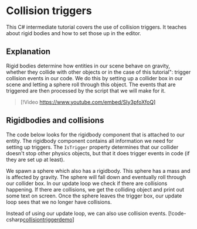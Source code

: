 # Collision triggers

This C# intermediate tutorial covers the use of collision triggers. It teaches about rigid bodies and how to set those up in the editor.

## Explanation

Rigid bodies determine how entities in our scene behave on gravity, whether they collide with other objects or in the case of this tutorial": trigger collision events in our code. We do this by setting up a collider box in our scene and letting a sphere roll through this object. The events that are triggered are then processed by the script that we will make for it.

> [!Video https://www.youtube.com/embed/SIy3pfoXfoQ]

## Rigidbodies and collisions
The code below looks for the rigidbody component that is attached to our entity. The rigidbody component contains all information we need for setting up triggers. The `IsTrigger` property determines that our collider doesn't stop other physics objects, but that it does trigger events in code (if they are set up at least).

We spawn a sphere which also has a rigidbody. This sphere has a mass and is affected by gravity. The sphere will fall down and eventually roll through our collider box. In our update loop we check if there are collisions happening. If there are collisions, we get the colliding object and print out some text on screen. Once the sphere leaves the trigger box, our update loop sees that we no longer have collisions.

Instead of using our update loop, we can also use collision events.
[!code-csharp[collisiontriggerdemo](../../../../stride/samples/Tutorials/CSharpIntermediate/CSharpIntermediate/CSharpIntermediate.Game/02_Collision-Triggers/CollisionTriggerDemo.cs)]
